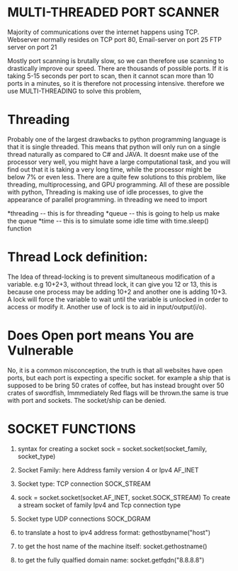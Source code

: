 **MULTI-THREADED PORT SCANNER**
================================
Majority of communications over the internet happens using TCP. 
Webserver normally resides on TCP port 80, 
Email-server on port 25
FTP server on port 21

Mostly port scanning is brutally slow, so we can therefore use scanning to drastically improve our speed. 
There are thousands of possible ports. If it is taking 5-15 seconds per port to scan, then it cannot scan more than 10 ports in a minutes, so it is therefore not processing intensive. therefore we use MULTI-THREADING to solve this problem,

Threading
=========
Probably one of the largest drawbacks to python programming language is that it is single threaded. This means that python will only run on a single thread naturally as compared to C# and JAVA. It doesnt make use of the processor very well, you might have a large computational task, and you will find out that it is taking a very long time, while the processor might be below 7% or even less.
There are a quite few solutions to this problem, like threading, multiprocessing, and GPU programming. All of these are possible with python,
Threading is making use of idle processes, to give the appearance of parallel programming. 
in threading we need to import

*threading -- this is for threading
*queue -- this is going to help us make the queue
*time -- this is to simulate some idle time with time.sleep() function

Thread Lock definition:
=======================
The Idea of thread-locking is to prevent simultaneous modification of a variable. e.g 10+2+3, without thread lock, it can give you 12 or 13, this is because one process may be adding 10+2 and another one is adding 10+3. A lock will force the variable to wait until the variable is unlocked in order to access or modify it. Another use of lock is to aid in input/output(i/o).

Does Open port means You are Vulnerable
=======================================
No, it is a common misconception, the truth is that all websites have open ports, but each port is expecting a specific socket.
for example a ship that is supposed to be bring 50 crates of coffee, but has instead brought over 50 crates of swordfish, Immmediately Red flags will be thrown.the same is true with port and sockets. The socket/ship can be denied.


SOCKET FUNCTIONS
================
1) syntax for creating a socket
sock = socket.socket(socket_family, socket_type)

2) Socket Family: here Address family version 4 or Ipv4
AF_INET

3) Socket type: TCP connection
SOCK_STREAM

4) sock = socket.socket(socket.AF_INET, socket.SOCK_STREAM)
To create a stream socket of family Ipv4 and Tcp connection type

5) Socket type UDP connections
SOCK_DGRAM

6) to translate a host to ipv4 address format:
gethostbyname("host")

7) to get the host name of the machine itself:
socket.gethostname()

8) to get the fully qualfied domain name:
socket.getfqdn("8.8.8.8")

























